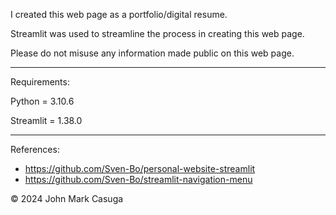 I created this web page as a portfolio/digital resume.

Streamlit was used to streamline the process in creating this web page.

Please do not misuse any information made public on this web page.

--------------------------------------
Requirements:

Python = 3.10.6

Streamlit = 1.38.0

--------------------------------------
References:
- https://github.com/Sven-Bo/personal-website-streamlit 
- https://github.com/Sven-Bo/streamlit-navigation-menu 

© 2024 John Mark Casuga
